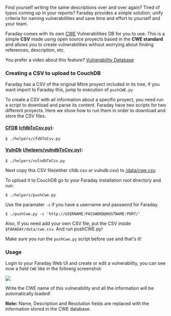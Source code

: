 Find yourself writing the same descriptions over and over again? Tired of typos coming up in your reports? Faraday provides a simple solution; unify criteria for naming vulnerabilities and save time and effort to yourself and your team.

Faraday comes with its own [CWE](https://cwe.mitre.org/) Vulnerabilities DB for you to use. This is a simple **CSV** made using open source proyects based in the **CWE standard** and allows you to create vulnerabilities without worrying about finding references, description, etc.

You prefer a video about this feature? [Vulnerability Database](https://www.youtube.com/watch?v=o5uSS6yzvCo)

### Creating a CSV to upload to CouchDB

Faraday has a CSV of the original Mitre proyect included in its tree, if you want import to Faraday this, jump to execution of `pushCWE.py` 

To create a CSV with all information about a specific proyect, you need run a script to download and parse its content.
Faraday have two scripts for two different proyects. Here we show how to run them in order to download and store the CSV files.

#### [CFDB](https://github.com/mubix/cfdb) ([cfdbToCsv.py](/helpers/cfdbToCsv.py)):

    $ ./helpers/cfdbToCsv.py

#### [VulnDb](https://github.com/vulndb/data) ([/helpers/vulndbToCsv.py](vulndbToCsv.py)):

    $ ./helpers/vulndbToCsv.py

Next copy this CSV file(either cfdb.csv or vulndb.csv) to [/data/cwe.csv](data/cwe.csv).

To upload it to CouchDB go to your Faraday installation root directory and run:

    $ ./helpers/pushCwe.py

Use the paramater `-c` if you have a username and password for Faraday.

    $ ./pushCwe.py -c 'http://USERNAME:PASSWORD@HOSTNAME:PORT/'

Also, if you need add your own CSV file, put the CSV inside `$FARADAY/data/cwe.csv`.
And run pushCWE.py!

Make sure you run the `pushCwe.py` script before use and that's it!

### Usage

Login to your Faraday Web UI and create or edit a vulnerability, you can see now a field `CWE` like in the followig screenshot:

![](https://raw.githubusercontent.com/wiki/infobyte/faraday/images/CweDb.png)

Write the CWE name of this vulnerability and all the information will be automatically loaded!

**Note:** Name, Description and Resolution fields are replaced with the information stored in the CWE database.
